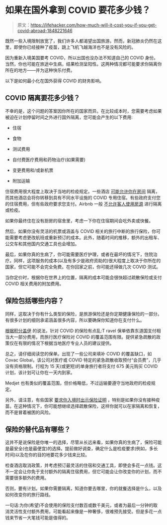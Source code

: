 # 如果在国外拿到 COVID 要花多少钱？

> 原文：<https://lifehacker.com/how-much-will-it-cost-you-if-you-get-covid-abroad-1848221646>

既然一些入境限制放宽了，我们许多人都渴望出国旅游。然而，新冠肺炎仍然在这里，即使你已经接种了疫苗，跳上飞机飞越海洋也不是没有风险的。



因为重新入境美国要考 COVID，所以出国也没办法不知道自己的 COVID 身份。当然，你也可能在旅途中生病，结果检测呈阳性。这两种情况都可能要求你隔离你所在的地方——并为这种快乐付费。

以下是如何最小化在国外获得 COVID 的财务影响。

## COVID 隔离要花多少钱？

不幸的是，这个问题的答案因你所在的国家而异。在比较成本时，您需要考虑如果被迫在计划停留时间之外进行国外隔离，您可能会产生的以下费用:

*   住宿

*   食物
*   测试费用
*   自付费医疗费用和药物治疗(如果需要)

*   变更费用和/或新机票
*   附加运输

住宿费用很大程度上取决于当地的检疫规定。一些酒店 [可能允许你在房间](https://www.lonelyplanet.com/articles/contracting-covid-19-while-traveling) 隔离，而其他酒店会将你转移到具有不同水平设施的 COVID 专用住宿。有些政府支付您的住宿费用，但有些政府要求您支付。Airbnb 一般 [不允许客人使用房源](https://www.airbnb.com/resources/hosting-homes/a/your-guest-or-host-may-have-covid-19-now-what-168) 进行隔离或检疫。

如果你最终住在没有厨房的宿舍里，考虑一下你在住宿期间会吃外卖或快餐。

然后，如果你没有灵活的机票或涵盖与 COVID 相关的旅行中断的旅行保险，你可能需要考虑更改航班或重新预订的成本。此外，随着时间的推移，额外的出租车、公交车和其他国内交通工具也会增加。

最后，如果你真的生病了，你可能需要医疗护理，或者在最坏的情况下，住院治疗。同样，这项服务的成本(以及有多少是政府资助的)很大程度上取决于你所在的国家，但它可能不会完全免费。在你回家之前，你可能还得做几次 COVID 测试。

当你定价时，根据你在世界上的位置，隔离的成本可能会很快超过疏散保险或支付 COVID 相关费用的附加费用。

## 保险包括哪些内容？

同样，这取决于你有什么类型的保险，是旅游保险还是你定期健康保险的一部分。有很多计划的细则承诺涵盖很多内容，所以要确保你知道你在支付什么。

[根据积分盖伊](https://thepointsguy.com/news/qa-covac-global/) 的说法，针对 COVID 的保险有点乱:T ravel 保单依靠东道国支付相当大一部分费用，而旅行医疗保险对 COVID 的覆盖范围有限。提供紧急疏散的政策仅在有限的情况下根据当地医疗专业人员的建议提供。

总之，请仔细阅读您的保单。出现了一些公司来填补 COVID 的覆盖缺口，如 Covac Global，该公司对医疗或 COVID 特定的紧急疏散收取预付“会员费”，几乎没有资格限制。行程为 15 天(或更短)的单身旅行者将支付 675 美元购买 COVID 计划，该计划可让你在一天内到家。

Medjet 也有类似的覆盖范围，但价格略低，不过运输要遵守当地政府的检疫规定。

另外，请注意，有些国家 [要求你入境时出示保险证明](https://lifehacker.com/all-the-essential-travel-documents-you-need-right-now-1848215184) ，特别是如果你没有接种疫苗。在这种情况下，你可能想继续选择疏散保险，这样你就可以在家隔离和恢复，而不是冒着被困的风险。

## 保险的替代品有哪些？

这并不是说保险是你唯一的选择，尽管从长远来看，如果你真的生病了，保险可能是最安全(也是最便宜)的选择。提前做好调查，确定什么是检疫要求(例如，多长时间)以及在你的目的地要花多少钱来比较。

检查酒店取消政策，并考虑预订最灵活的住宿和交通工具，即使会多花一点钱。这不一定会让你免于支付额外的隔离住宿费用，但它可能会让你改变你的计划，而不需要很多额外的费用。

否则，要有计划。如果你需要隔离，知道你要去哪里，你的就餐选择是什么，以及如何改变你的旅行路线。

一句话:为你(希望)不会使用的保险支付数百或数千美元，或者为最后一分钟的取消灵活性支付额外费用，可能看起来像是一种奢侈，很难预先接受。但是多花一点钱来节省一大笔钱可能是值得的。